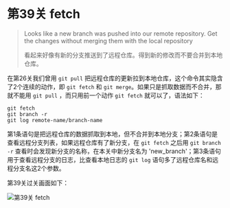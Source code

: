 
# 第39关 fetch

> Looks like a new branch was pushed into our remote repository. Get the changes without merging them with the local repository
>
> 看起来好像有新的分支推送到了远程仓库。得到新的修改而不要合并到本地仓库。

在第26关我们曾用 ```git pull``` 把远程仓库的更新拉到本地仓库，这个命令其实隐含了2个连续的动作，即 ```git fetch``` 和 ```git merge```。如果只是抓取数据而不合并，那就不能用 ```git pull``` ，而只用前一个动作 ```git fetch``` 就可以了，语法如下：

```shell
git fetch
git branch -r
git log remote-name/branch-name
```

第1条语句是把远程仓库的数据抓取到本地，但不合并到本地分支；第2条语句是查看远程分支列表，如果远程仓库有了新分支，在 ```git fetch``` 之后用 ```git branch -r``` 查看时会发现新分支的名称，在本关中新分支名为 'new_branch'；第3条语句用于查看远程分支的日志，比查看本地日志的 ```git log``` 语句多了远程仓库名和远程分支名这2个参数。

第39关过关画面如下：

![第39关 fetch](../images/level-39-fetch.png)

